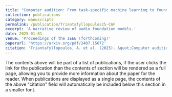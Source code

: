 ```yaml
---
title: "Computer audition: From task-specific machine learning to foundation models"
collection: publications
category: manuscripts
permalink: /publication/Triantafyllopoulos25-CAF
excerpt: 'A narrative review of audio foundation models.'
date: 2025-01-01
venue: 'Proceedings of the IEEE (forthcoming)'
paperurl: 'https://arxiv.org/pdf/2407.15672'
citation: 'Triantafyllopoulos, A. et al. (2025). &quot;Computer audition: From task-specific machine learning to foundation models.&quot; <i>Proceedings of the IEEE</i>. (forthcoming).'
---
```

The contents above will be part of a list of publications, if the user clicks the link for the publication than the contents of section will be rendered as a full page, allowing you to provide more information about the paper for the reader. When publications are displayed as a single page, the contents of the above "citation" field will automatically be included below this section in a smaller font.
